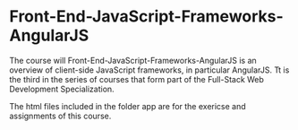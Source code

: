 # Front-End-JavaScript-Frameworks-AngularJS

The course  will Front-End-JavaScript-Frameworks-AngularJS is an overview of client-side JavaScript frameworks, in particular AngularJS.
Tt is the third in the series of courses that form part of the Full-Stack Web Development Specialization. 

The html files included in the folder app are for the exericse and assignments of this course.
